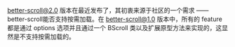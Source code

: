 better-scroll@2.0 版本在最近发布了，其初衷来源于社区的一个需求 —— better-scroll能否支持按需加载。在 better-scroll@1.0 版本中，所有的 feature 都是通过 options 选项并且通过一个 BScroll 类以及扩展原型方法来实现的，这显然是不支持按需加载的。
